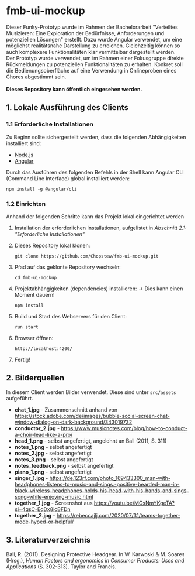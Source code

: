 # fmb-ui-mockup
Dieser Funky-Prototyp wurde im Rahmen der Bachelorarbeit "Verteiltes Musizieren:
Eine Exploration der Bedürfnisse, Anforderungen und potenziellen Lösungen" erstellt.
Dazu wurde Angular verwendet, um eine möglichst realitätsnahe Darstellung zu erreichen.
Gleichzeitig können so auch komplexere Funktionalitäten klar vermittelbar dargestellt
werden.<br> 
Der Prototyp wurde verwendet, um im Rahmen einer Fokusgruppe direkte Rückmeldungen
zu potenziellen Funktionalitäten zu erhalten. Konkret soll die Bedienungsoberfläche
auf eine Verwendung in Onlineproben eines Chores abgestimmt sein.
<br>
<br>
**Dieses Repository kann öffentlich eingesehen werden.**

## 1. Lokale Ausführung des Clients
### 1.1  Erforderliche Installationen

Zu Beginn sollte sichergestellt werden, dass die folgenden Abhängigkeiten installiert sind:

- [Node.js](https://nodejs.org/en)
- [Angular](https://angular.io/)

Durch das Ausführen des folgenden Befehls in der Shell kann Angular CLI (Command Line Interface) global installiert werden:

```shell
npm install -g @angular/cli
```

### 1.2 Einrichten

Anhand der folgenden Schritte kann das Projekt lokal eingerichtet werden

1. Installation der erforderlichen Installationen, aufgelistet in *Abschnitt 2.1: "Erforderliche Installationen"*
2. Dieses Repository lokal klonen:

   ```shell
   git clone https://github.com/Chopstew/fmb-ui-mockup.git
   ```

3. Pfad auf das geklonte Repository wechseln:

   ```shell
   cd fmb-ui-mockup
   ```

4. Projektabhängigkeiten (dependencies) installieren: → Dies kann einen Moment dauern!

   ```shell
   npm install
   ```

5. Build und Start des Webservers für den Client:

   ```shell
   run start
   ```

6. Browser öffnen:
   ```shell
   http://localhost:4200/
   ```
7. Fertig!

## 2. Bilderquellen

In diesem Client werden Bilder verwendet. Diese sind unter ```src/assets``` aufgeführt.

- **chat_1.jpg** - Zusammenschnitt anhand von https://stock.adobe.com/de/images/bubble-social-screen-chat-window-dialog-on-dark-background/343019732
- **conductor_2.jpg** - https://www.musicnotes.com/blog/how-to-conduct-a-choir-lead-like-a-pro/
- **head_1.png** - selbst angefertigt, angelehnt an Ball (2011, S. 311)
- **notes_1.png** - selbst angefertigt
- **notes_2.jpg** - selbst angefertigt
- **notes_3.png** - selbst angefertigt
- **notes_feedback.png** - selbst angefertigt
- **piano_1.png** - selbst angefertigt
- **singer_1.jpg** - https://de.123rf.com/photo_169433300_man-with-headphones-listens-to-music-and-sings.-positive-bearded-man-in-black-wireless-headphones-holds-his-head-with-his-hands-and-sings-song-while-enjoying-music.html
- **together_1.jpg** - Screenshot aus https://youtu.be/MGsNmYKgeTA?si=4qsC-EqDx8icBFDn
- **together_2.jpg** - https://rebeccajlj.com/2020/07/31/teams-together-mode-hyped-or-helpful/

## 3. Literaturverzeichnis

Ball, R. (2011). Designing Protective Headgear. In W. Karwoski & M. Soares (Hrsg.), *Human Factors and ergonomics in Consumer Products: Uses and Applications* (S. 302-313). Taylor and Francis.
